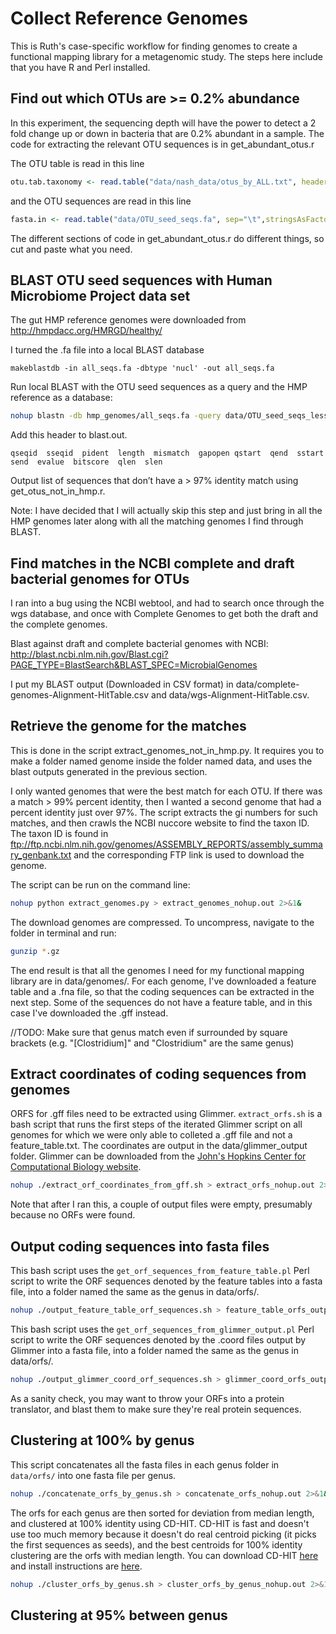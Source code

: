 # Collect Reference Genomes

This is Ruth's case-specific workflow for finding genomes to create a functional mapping library for a metagenomic study. The steps here include that you have R and Perl installed.

## Find out which OTUs are >= 0.2% abundance

In this experiment, the sequencing depth will have the power to detect a 2 fold change up or down in bacteria that are 0.2% abundant in a sample. The code for extracting the relevant OTU sequences is in get_abundant_otus.r

The OTU table is read in this line

```R
otu.tab.taxonomy <- read.table("data/nash_data/otus_by_ALL.txt", header=T, sep="\t", row.names=1, comment.char="", check.names=FALSE, stringsAsFactors=FALSE)
```
and the OTU sequences are read in this line

```R
fasta.in <- read.table("data/OTU_seed_seqs.fa", sep="\t",stringsAsFactors=FALSE)
```

The different sections of code in get_abundant_otus.r do different things, so cut and paste what you need.

## BLAST OTU seed sequences with Human Microbiome Project data set

The gut HMP reference genomes were downloaded from http://hmpdacc.org/HMRGD/healthy/

I turned the .fa file into a local BLAST database
```
makeblastdb -in all_seqs.fa -dbtype 'nucl' -out all_seqs.fa
```

Run local BLAST with the OTU seed sequences as a query and the HMP reference as a database:

```bash
nohup blastn -db hmp_genomes/all_seqs.fa -query data/OTU_seed_seqs_less_common_removed.fa -out output/blast.out -outfmt '6 qseqid sseqid pident length mismatch gapopen qstart qend sstart send evalue bitscore qlen slen' -evalue 1e-3 -num_alignments 10 -num_threads 4 > blast_nohup.out 2>&1&
```

Add this header to blast.out.
```
qseqid  sseqid  pident  length  mismatch  gapopen qstart  qend  sstart  send  evalue  bitscore  qlen  slen
```

Output list of sequences that don’t have a > 97% identity match using get_otus_not_in_hmp.r.

Note: I have decided that I will actually skip this step and just bring in all the HMP genomes later along with all the matching genomes I find through BLAST.

## Find matches in the NCBI complete and draft bacterial genomes for OTUs

I ran into a bug using the NCBI webtool, and had to search once through the wgs database, and once with Complete Genomes to get both the draft and the complete genomes.

Blast against draft and complete bacterial genomes with NCBI: http://blast.ncbi.nlm.nih.gov/Blast.cgi?PAGE_TYPE=BlastSearch&BLAST_SPEC=MicrobialGenomes

I put my BLAST output (Downloaded in CSV format) in data/complete-genomes-Alignment-HitTable.csv and data/wgs-Alignment-HitTable.csv.

## Retrieve the genome for the matches

This is done in the script extract_genomes_not_in_hmp.py. It requires you to make a folder named genome inside the folder named data, and uses the blast outputs generated in the previous section.

I only wanted genomes that were the best match for each OTU. If there was a match > 99% percent identity, then I wanted a second genome that had a percent identity just over 97%. The script extracts the gi numbers for such matches, and then crawls the NCBI nuccore website to find the taxon ID. The taxon ID is found in ftp://ftp.ncbi.nlm.nih.gov/genomes/ASSEMBLY_REPORTS/assembly_summary_genbank.txt and the corresponding FTP link is used to download the genome.

The script can be run on the command line:

```bash
nohup python extract_genomes.py > extract_genomes_nohup.out 2>&1&
```

The download genomes are compressed. To uncompress, navigate to the folder in terminal and run:
```bash
gunzip *.gz
```

The end result is that all the genomes I need for my functional mapping library are in data/genomes/. For each genome, I've downloaded a feature table and a .fna file, so that the coding sequences can be extracted in the next step. Some of the sequences do not have a feature table, and in this case I've downloaded the .gff instead.

//TODO: Make sure that genus match even if surrounded by square brackets (e.g. "[Clostridium]" and "Clostridium" are the same genus)

## Extract coordinates of coding sequences from genomes

ORFS for .gff files need to be extracted using Glimmer. `extract_orfs.sh` is a bash script that runs the first steps of the iterated Glimmer script on all genomes for which we were only able to colleted a .gff file and not a feature_table.txt. The coordinates are output in the data/glimmer_output folder. Glimmer can be downloaded from the [John's Hopkins Center for Computational Biology website](https://ccb.jhu.edu/software/glimmer/).

```bash
nohup ./extract_orf_coordinates_from_gff.sh > extract_orfs_nohup.out 2>&1&
```

Note that after I ran this, a couple of output files were empty, presumably because no ORFs were found.

## Output coding sequences into fasta files

This bash script uses the `get_orf_sequences_from_feature_table.pl` Perl script to write the ORF sequences denoted by the feature tables into a fasta file, into a folder named the same as the genus in data/orfs/.

```bash
nohup ./output_feature_table_orf_sequences.sh > feature_table_orfs_output_nohup.out 2>&1&
```

This bash script uses the `get_orf_sequences_from_glimmer_output.pl` Perl script to write the ORF sequences denoted by the .coord files output by Glimmer into a fasta file, into a folder named the same as the genus in data/orfs/.

```bash
nohup ./output_glimmer_coord_orf_sequences.sh > glimmer_coord_orfs_output_nohup.out 2>&1&
```

As a sanity check, you may want to throw your ORFs into a protein translator, and blast them to make sure they're real protein sequences.

## Clustering at 100% by genus

This script concatenates all the fasta files in each genus folder in `data/orfs/` into one fasta file per genus.

```bash
nohup ./concatenate_orfs_by_genus.sh > concatenate_orfs_nohup.out 2>&1&
```

The orfs for each genus are then sorted for deviation from median length, and clustered at 100% identity using CD-HIT. CD-HIT is fast and doesn't use too much memory because it doesn't do real centroid picking (it picks the first sequences as seeds), and the best centroids for 100% identity clustering are the orfs with median length. You can download CD-HIT [here](https://code.google.com/p/cdhit/downloads/detail?name=cd-hit-v4.6.1-2012-08-27.tgz) and install instructions are [here](http://weizhong-lab.ucsd.edu/cd-hit/wiki/doku.php?id=cd-hit_user_guide).

```bash
nohup ./cluster_orfs_by_genus.sh > cluster_orfs_by_genus_nohup.out 2>&1&
```

## Clustering at 95% between genus
